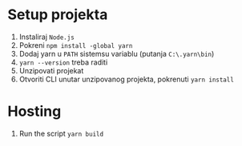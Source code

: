 # Setup projekta

1) Instaliraj `Node.js`
2) Pokreni `npm install -global yarn`
3) Dodaj yarn u `PATH` sistemsu variablu
  (putanja `C:\.yarn\bin`)
4) `yarn --version` treba raditi
5) Unzipovati projekat
6) Otvoriti CLI unutar unzipovanog projekta, pokrenuti `yarn install`

# Hosting
1) Run the script `yarn build`